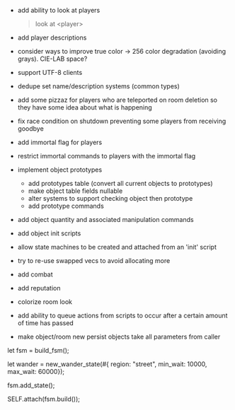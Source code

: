 - add ability to look at players

  > look at <player\>

- add player descriptions

- consider ways to improve true color -> 256 color degradation (avoiding grays). CIE-LAB space?

- support UTF-8 clients

- dedupe set name/description systems (common types)

- add some pizzaz for players who are teleported on room deletion so they have some idea about what is happening

- fix race condition on shutdown preventing some players from receiving goodbye

- add immortal flag for players

- restrict immortal commands to players with the immortal flag

- implement object prototypes

  - add prototypes table (convert all current objects to prototypes)
  - make object table fields nullable
  - alter systems to support checking object then prototype
  - add prototype commands

- add object quantity and associated manipulation commands

- add object init scripts

- allow state machines to be created and attached from an 'init' script

- try to re-use swapped vecs to avoid allocating more

- add combat

- add reputation

- colorize room look

- add ability to queue actions from scripts to occur after a certain amount of time has passed

- make object/room new persist objects take all parameters from caller

let fsm = build_fsm();

let wander = new_wander_state(#{ region: "street", min_wait: 10000, max_wait: 60000});

fsm.add_state();

SELF.attach(fsm.build());
